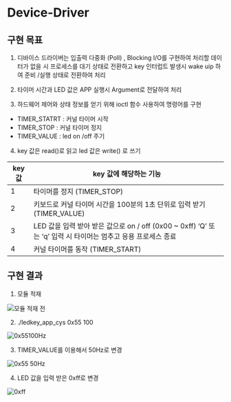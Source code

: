 # Device-Driver

## 구현 목표

1. 디바이스 드라이버는 입출력 다중화 (Poll) , Blocking I/O를 구현하여 처리할 데이터가 없을 시 프로세스를 대기 상태로 전환하고 key 인터럽트 발생시 wake uip 하여 준비 /실행 상태로 전환하여 처리

2. 타이머 시간과 LED 값은 APP 실행시 Argument로 전달하여 처리

3. 하드웨어 제어와 상태 정보를 얻기 위해 ioctl 함수 사용하여 명령어를 구현

- TIMER_STATRT : 커널 타이머 시작<br>
- TIMER_STOP : 커널 타이머 정지<br>
- TIMER_VALUE : led on /off 주기<br>

4. key 값은 read()로 읽고 led 값은 write() 로 쓰기
   
| key 값 | key 값에 해당하는 기능                                                                  |
|-------|---------------------------------------------------------------------------------|
| 1     | 타이머를 정지 (TIMER_STOP)                                                            |
| 2     | 키보드로 커널 타이머 시간을 100분의 1초 단위로 입력 받기 (TIMER_VALUE)                                |
| 3     | LED 값을 입력 받아 받은 값으로 on / off (0x00 ~ 0xff)  ‘Q’ 또는 ‘q’ 입력 시 타이머는 멈추고 응용 프로세스 종료 |
| 4     | 커널 타이머를 동작 (TIMER_START)                                                        |

## 구현 결과

1. 모듈 적재

![모듈 적재 전](https://github.com/daron135/Device-Driver/assets/140676907/3e1c1207-27bb-4979-9034-b01f8d450873)

2.  ./ledkey_app_cys 0x55 100
   
![0x55100Hz](https://github.com/daron135/Device-Driver/assets/140676907/b52bcb38-4b4c-4856-89b0-8013956561c8)

3.  TIMER_VALUE를 이용해서 50Hz로 변경

![0x55 50Hz](https://github.com/daron135/Device-Driver/assets/140676907/81d3aad5-27b4-405c-bb03-2d3676bc697f)

4. LED 값을 입력 받은 0xff로 변경
   
![0xff](https://github.com/daron135/Device-Driver/assets/140676907/49732b45-1fc2-449a-98ae-9d2fd1874767)
   
